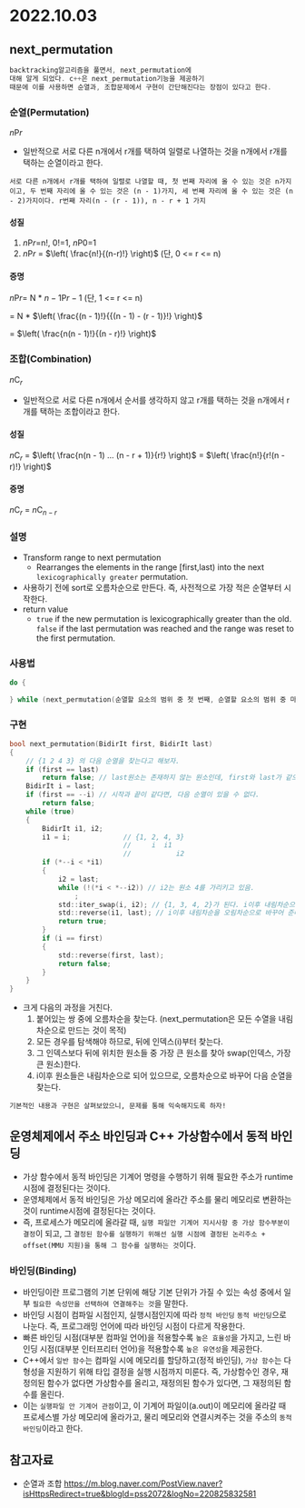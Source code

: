 # 2022.10.03
## next_permutation
```c
backtracking알고리즘을 풀면서, next_permutation에
대해 알게 되었다. c++은 next_permutation기능을 제공하기
때문에 이를 사용하면 순열과, 조합문제에서 구현이 간단해진다는 장점이 있다고 한다.
```

### 순열(Permutation)
${n}\mathrm{P}{r}$
- 일반적으로 서로 다른 n개에서 r개를 택하여 일렬로 나열하는 것을 n개에서 r개를 택하는 순열이라고 한다.
```
서로 다른 n개에서 r개를 택하여 일렬로 나열할 때, 첫 번째 자리에 올 수 있는 것은 n가지이고, 두 번째 자리에 올 수 있는 것은 (n - 1)가지, 세 번째 자리에 올 수 있는 것은 (n - 2)가지이다. r번째 자리(n - (r - 1)), n - r + 1 가지
```

#### 성질
1. ${n}\mathrm{P}{r}$=n!, 0!=1, ${n}\mathrm{P}{0}$=1
2. ${n}\mathrm{P}{r}$ = $\left( \frac{n!}{(n-r)!} \right)$ (단, 0 <= r <= n)

#### 증명
${n}\mathrm{P}{r}$= $\mathrm{N}$ * ${n - 1}\mathrm{P}{r - 1}$ (단, 1 <= r <= n)
 
= $\mathrm{N}$ * $\left( \frac{(n - 1)!}{{(n - 1) - (r - 1)}!} \right)$

= $\left( \frac{n(n - 1)!}{(n - r)!} \right)$

### 조합(Combination)
${n}\mathrm{C}_{r}$
- 일반적으로 서로 다른 n개에서 순서를 생각하지 않고 r개를 택하는 것을 n개에서 r개를 택하는 조합이라고 한다.

#### 성질
${n}\mathrm{C}_{r}$ = $\left( \frac{n(n - 1) ... (n - r + 1)}{r!} \right)$ = $\left( \frac{n!}{r!(n - r)!} \right)$

#### 증명
${n}\mathrm{C}_{r}$ = ${n}\mathrm{C}_{n - r}$

### 설명
- Transform range to next permutation
	- Rearranges the elements in the range [first,last) into the next `lexicographically greater` permutation.
- 사용하기 전에 sort로 오름차순으로 만든다. 즉, 사전적으로 가장 적은 순열부터 시작한다.
- return value
	- `true` if the new permutation is lexicographically greater than the old. `false` if the last permutation was reached and the range was reset to the first permutation.

### 사용법
```c
do {
	
} while (next_permutation(순열할 요소의 범위 중 첫 번째, 순열할 요소의 범위 중 마지막))
```

### 구현
```c
bool next_permutation(BidirIt first, BidirIt last)
{
	// {1 2 4 3} 의 다음 순열을 찾는다고 해보자.
	if (first == last)
		return false; // last원소는 존재하지 않는 원소인데, first와 last가 같으면 잘못된 것이다.
	BidirIt i = last;
	if (first == --i) // 시작과 끝이 같다면, 다음 순열이 있을 수 없다.
		return false;
	while (true)
	{
		BidirIt i1, i2;
		i1 = i;				// {1, 2, 4, 3}
							//	   i  i1		
							//           i2
		if (*--i < *i1) 
		{
			i2 = last;
			while (!(*i < *--i2)) // i2는 원소 4를 가리키고 있음.
				;
			std::iter_swap(i, i2); // {1, 3, 4, 2}가 된다. i이후 내림차순으로 정렬되어 있다.
			std::reverse(i1, last); // i이후 내림차순을 오림차순으로 바꾸어 준다 {1, 3, 2, 4}
			return true;
		}
		if (i == first)
		{
			std::reverse(first, last);
			return false;
		}
	}
}
```
- 크게 다음의 과정을 거친다.
	1. 붙어있는 쌍 중에 오름차순을 찾는다. (next_permutation은 모든 수열을 내림차순으로 만드는 것이 목적)
	2. 모든 경우를 탐색해야 하므로, 뒤에 인덱스(i)부터 찾는다. 
	3. 그 인덱스보다 뒤에 위치한 원소들 중 가장 큰 원소를 찾아 swap(인덱스, 가장 큰 원소)한다.
	4. i이후 원소들은 내림차순으로 되어 있으므로, 오름차순으로 바꾸어 다음 순열을 찾는다.
```
기본적인 내용과 구현은 살펴보았으니, 문제를 통해 익숙해지도록 하자!
```

## 운영체제에서 주소 바인딩과 C++ 가상함수에서 동적 바인딩
- 가상 함수에서 동적 바인딩은 기계어 명령을 수행하기 위해 필요한 주소가 runtime시점에 결정된다는 것이다.
- 운영체제에서 동적 바인딩은 가상 메모리에 올라간 주소를 물리 메모리로 변환하는 것이 runtime시점에 결정된다는 것이다.
- 즉, 프로세스가 메모리에 올라갈 때, `실행 파일안 기계어 지시사항 중 가상 함수부분이 결정`이 되고, 그 `결정된 함수를 실행하기 위해선 실행 시점에 결정된 논리주소 + offset(MMU 지원)을 통해 그 함수를 실행하는 것`이다.

### 바인딩(Binding)
- 바인딩이란 프로그램의 기본 단위에 해당 기본 단위가 가질 수 있는 속성 중에서 일부 `필요한 속성만을 선택하여 연결해주는 것`을 말한다.
- 바인딩 시점이 컴파일 시점인지, 실행시점인지에 따라 `정적 바인딩` `동적 바인딩`으로 나눈다. 즉, 프로그래밍 언어에 따라 바인딩 시점이 다르게 작용한다.
- 빠른 바인딩 시점(대부분 컴파일 언어)을 적용할수록 `높은 효율성`을 가지고, 느린 바인딩 시점(대부분 인터프리터 언어)을 적용할수록 `높은 유연성`을 제공한다.
- C++에서 `일반 함수`는 컴파일 시에 메모리를 할당하고(정적 바인딩), `가상 함수`는 다형성을 지원하기 위해 타입 결정을 실행 시점까지 미룬다. 즉, 가상함수인 경우, 재정의된 함수가 없다면 가상함수를 올리고, 재정의된 함수가 있다면, 그 재정의된 함수를 올린다.
- 이는 `실행파일 안 기계어 관점`이고, 이 기계어 파일이(a.out)이 메모리에 올라갈 때 프로세스별 가상 메모리에 올라가고, 물리 메모리와 연결시켜주는 것을 주소의 `동적바인딩`이라고 한다.

## 참고자료
- 순열과 조합 https://m.blog.naver.com/PostView.naver?isHttpsRedirect=true&blogId=pss2072&logNo=220825832581
